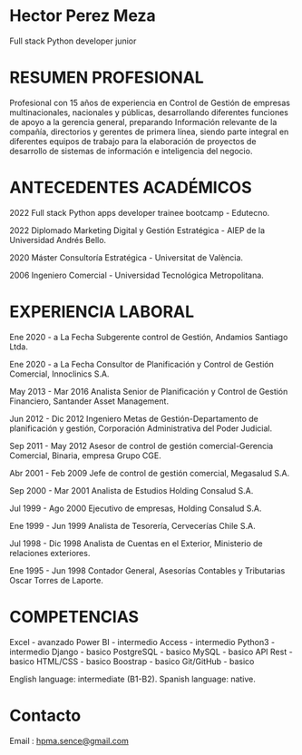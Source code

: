 # Hector Perez Meza
Full stack Python developer junior

# RESUMEN PROFESIONAL
Profesional con 15 años de experiencia en Control de Gestión de empresas multinacionales, nacionales y públicas, desarrollando diferentes funciones de apoyo a la gerencia general, preparando Información relevante de la compañía, directorios y gerentes de primera línea, siendo parte integral en diferentes equipos de trabajo para la elaboración de proyectos de desarrollo de sistemas de información e inteligencia del negocio.

# ANTECEDENTES ACADÉMICOS
2022 Full stack Python apps developer trainee bootcamp - Edutecno.

2022 Diplomado Marketing Digital y Gestión Estratégica - AIEP de la Universidad Andrés Bello.

2020 Máster Consultoría Estratégica - Universitat de València.

2006 Ingeniero Comercial - Universidad Tecnológica Metropolitana.

# EXPERIENCIA LABORAL
Ene 2020 - a La Fecha Subgerente control de Gestión, Andamios Santiago Ltda.

Ene 2020 - a La Fecha Consultor de Planificación y Control de Gestión Comercial, Innoclinics S.A.

May 2013 - Mar 2016   Analista Senior de Planificación y Control de Gestión Financiero, Santander Asset Management.	

Jun 2012 - Dic 2012   Ingeniero Metas de Gestión-Departamento de planificación y gestión, Corporación Administrativa del Poder Judicial.	

Sep 2011 - May 2012   Asesor de control de gestión comercial-Gerencia Comercial, Binaria, empresa Grupo CGE.

Abr 2001 - Feb 2009   Jefe de control de gestión comercial, Megasalud S.A.	

Sep 2000 - Mar 2001   Analista de Estudios Holding Consalud S.A.	

Jul 1999 - Ago 2000   Ejecutivo de empresas, Holding Consalud S.A.

Ene 1999 - Jun 1999   Analista de Tesorería, Cervecerías Chile S.A.	

Jul 1998 - Dic 1998   Analista de Cuentas en el Exterior, Ministerio de relaciones exteriores.

Ene 1995 - Jun 1998   Contador General, Asesorías Contables y Tributarias Oscar Torres de Laporte.	

# COMPETENCIAS 
Excel      - avanzado
Power BI   - intermedio
Access     - intermedio
Python3    - intermedio
Django     - basico
PostgreSQL - basico
MySQL      - basico
API Rest   - basico
HTML/CSS   - basico
Boostrap   - basico
Git/GitHub - basico

English language: intermediate (B1-B2).
Spanish language: native.

# Contacto
Email : hpma.sence@gmail.com


